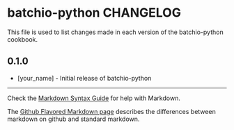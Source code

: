 batchio-python CHANGELOG
========================

This file is used to list changes made in each version of the batchio-python cookbook.

0.1.0
-----
- [your_name] - Initial release of batchio-python

- - -
Check the [Markdown Syntax Guide](http://daringfireball.net/projects/markdown/syntax) for help with Markdown.

The [Github Flavored Markdown page](http://github.github.com/github-flavored-markdown/) describes the differences between markdown on github and standard markdown.
